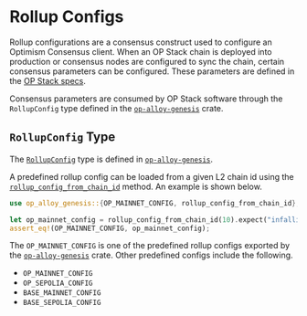 # Rollup Configs

Rollup configurations are a consensus construct used to configure an Optimism Consensus client.
When an OP Stack chain is deployed into production or consensus nodes are configured to sync the chain,
certain consensus parameters can be configured. These parameters are defined in the [OP Stack specs][config].

Consensus parameters are consumed by OP Stack software through the `RollupConfig` type defined in the
[`op-alloy-genesis`][genesis] crate.

## `RollupConfig` Type

The [`RollupConfig`][rc] type is defined in [`op-alloy-genesis`][genesis].

A predefined rollup config can be loaded from a given L2 chain id using
the [`rollup_config_from_chain_id`][rcid] method. An example is shown below.

```rust
use op_alloy_genesis::{OP_MAINNET_CONFIG, rollup_config_from_chain_id};

let op_mainnet_config = rollup_config_from_chain_id(10).expect("infallible");
assert_eq!(OP_MAINNET_CONFIG, op_mainnet_config);
```

The `OP_MAINNET_CONFIG` is one of the predefined rollup configs exported by
the [`op-alloy-genesis`][genesis] crate. Other predefined configs include
the following.

- `OP_MAINNET_CONFIG`
- `OP_SEPOLIA_CONFIG`
- `BASE_MAINNET_CONFIG`
- `BASE_SEPOLIA_CONFIG`

<!-- Links -->

[rcid]: https://docs.rs/op-alloy-genesis/latest/op_alloy_genesis/rollup/fn.rollup_config_from_chain_id.html
[rc]: https://docs.rs/op-alloy-genesis/latest/op_alloy_genesis/rollup/struct.RollupConfig.html
[genesis]: https://crates.io/crates/op-alloy-genesis
[config]: https://specs.optimism.io/protocol/configurability.html